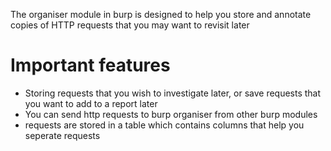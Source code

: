 The organiser module in burp is designed to help you store and annotate copies of HTTP requests that you may want to revisit later
# Important features
- Storing requests that you wish to investigate later, or save requests that you want to add to a report later
- You can send http requests to burp organiser from  other burp modules
- requests are stored in a table which contains columns that help you seperate requests